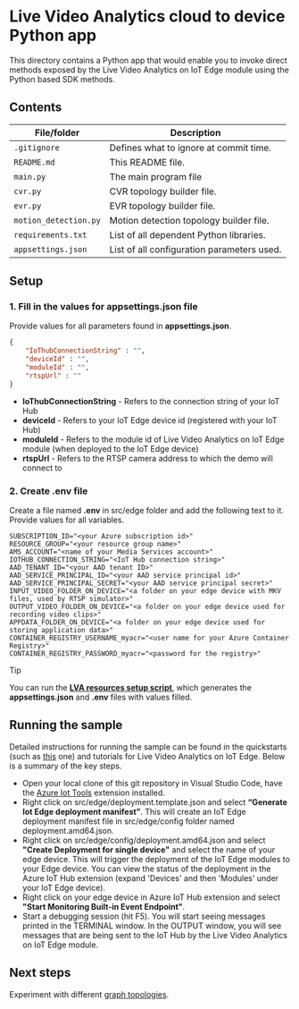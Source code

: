 # Live Video Analytics cloud to device Python app

This directory contains a Python app that would enable you to invoke direct methods exposed by the Live Video Analytics on IoT Edge module using the Python based SDK methods.

## Contents

| File/folder             | Description                                                   |
|-------------------------|---------------------------------------------------------------|
| `.gitignore`            | Defines what to ignore at commit time.                        |
| `README.md`             | This README file.                                             |
| `main.py`               | The main program file                                         |
| `cvr.py`                | CVR topology builder file.                                    |
| `evr.py`                | EVR topology builder file.                                    |
| `motion_detection.py`   | Motion detection topology builder file.                       |
| `requirements.txt`      | List of all dependent Python libraries.                       |
| `appsettings.json`      | List of all configuration parameters used.                    |

## Setup

### 1. Fill in the values for appsettings.json file

Provide values for all parameters found in **appsettings.json**.

```JSON
{
    "IoThubConnectionString" : "",
    "deviceId" : "",
    "moduleId" : "",
    "rtspUrl" : ""
}
```

* **IoThubConnectionString** - Refers to the connection string of your IoT Hub
* **deviceId** - Refers to your IoT Edge device id (registered with your IoT Hub)
* **moduleId** - Refers to the module id of Live Video Analytics on IoT Edge module (when deployed to the IoT Edge device)
* **rtspUrl** - Refers to the RTSP camera address to which the demo will connect to

### 2. Create .env file

Create a file named **.env** in src/edge folder and add the following text to it. Provide values for all variables.

```env
SUBSCRIPTION_ID="<your Azure subscription id>"
RESOURCE_GROUP="<your resource group name>"
AMS_ACCOUNT="<name of your Media Services account>"
IOTHUB_CONNECTION_STRING="<IoT Hub connection string>"
AAD_TENANT_ID="<your AAD tenant ID>"
AAD_SERVICE_PRINCIPAL_ID="<your AAD service principal id>"
AAD_SERVICE_PRINCIPAL_SECRET="<your AAD service principal secret>"
INPUT_VIDEO_FOLDER_ON_DEVICE="<a folder on your edge device with MKV files, used by RTSP simulator>"
OUTPUT_VIDEO_FOLDER_ON_DEVICE="<a folder on your edge device used for recording video clips>"
APPDATA_FOLDER_ON_DEVICE="<a folder on your edge device used for storing application data>"
CONTAINER_REGISTRY_USERNAME_myacr="<user name for your Azure Container Registry>"
CONTAINER_REGISTRY_PASSWORD_myacr="<password for the registry>"
```

> [!TIP]
> You can run the **[LVA resources setup script](https://github.com/Azure/live-video-analytics/tree/master/edge/setup)**, which generates the **appsettings.json** and **.env** files with values filled.

## Running the sample

Detailed instructions for running the sample can be found in the quickstarts (such as [this](https://docs.microsoft.com/azure/media-services/live-video-analytics-edge/detect-motion-emit-events-quickstart) one) and tutorials for Live Video Analytics on IoT Edge. Below is a summary of the key steps.

* Open your local clone of this git repository in Visual Studio Code, have the [Azure Iot Tools](https://marketplace.visualstudio.com/items?itemName=vsciot-vscode.azure-iot-tools) extension installed. 
* Right click on src/edge/deployment.template.json and select **“Generate Iot Edge deployment manifest”**. This will create an IoT Edge deployment manifest file in src/edge/config folder named deployment.amd64.json.
* Right click on src/edge/config/deployment.amd64.json and select **"Create Deployment for single device"** and select the name of your edge device. This will trigger the deployment of the IoT Edge modules to your Edge device. You can view the status of the deployment in the Azure IoT Hub extension (expand 'Devices' and then 'Modules' under your IoT Edge device).
* Right click on your edge device in Azure IoT Hub extension and select **"Start Monitoring Built-in Event Endpoint"**.
* Start a debugging session (hit F5). You will start seeing messages printed in the TERMINAL window. In the OUTPUT window, you will see messages that are being sent to the IoT Hub by the Live Video Analytics on IoT Edge module.

## Next steps

Experiment with different [graph topologies](https://docs.microsoft.com/azure/media-services/live-video-analytics-edge/media-graph-concept#media-graph-topologies-and-instances).
